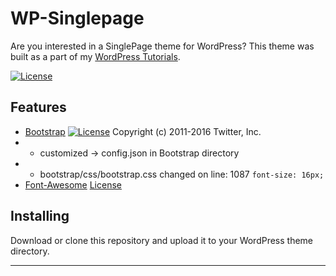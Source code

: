 # WP-Singlepage

Are you interested in a SinglePage theme for WordPress? This theme was built as a part of my [WordPress Tutorials][wordpress-tutorials-url].

[![License][license-image]][license-url]

## Features

* [Bootstrap][bootstrap-url] [![License][bootstrap-license-image]][bootstrap-license-url] Copyright (c) 2011-2016 Twitter, Inc.
* * customized -> config.json in Bootstrap directory
* * bootstrap/css/bootstrap.css changed on line: 1087 `font-size: 16px;`
* [Font-Awesome][fontawesome-url] [License][fontawesome-license-url]

## Installing

Download or clone this repository and upload it to your WordPress theme directory.

---

[wordpress-tutorials-url]: https://invincible-life.com/blog/tutorials/wordpress/

[license-url]: https://github.com/robinwalterfit/wp-singlepage/blob/master/LICENSE
[license-image]: https://img.shields.io/github/license/robinwalterfit/wp-singlepage.svg?style=flat

[bootstrap-url]: https://getbootstrap.com/
[bootstrap-license-url]: https://github.com/twbs/bootstrap/blob/master/LICENSE
[bootstrap-license-image]: https://img.shields.io/github/license/twbs/bootstrap.svg?style=flat

[fontawesome-url]: http://fontawesome.io/
[fontawesome-license-url]: http://fontawesome.io/license/
